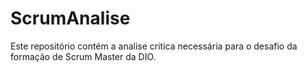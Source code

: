 # ScrumAnalise
Este repositório contém a analise critica necessária para o desafio da formação de Scrum Master da DIO.
